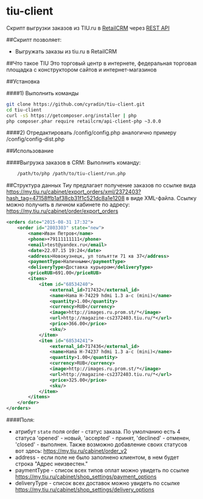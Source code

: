 # tiu-client

Скрипт выгрузки заказов из TIU.ru в [RetailCRM](http://retailcrm.ru) через [REST API](http://retailcrm.ru/docs/Разработчики/СправочникМетодовAPIV3)

##Скрипт позволяет:
 * Выгружать заказы из tiu.ru в RetailCRM

##Что такое TIU
Это торговый центр в интернете, федеральная торговая площадка с конструктором сайтов и интернет-магазинов

##Установка

####1) Выполнить команды
```sh
git clone https://github.com/cyradin/tiu-client.git
cd tiu-client
curl -sS https://getcomposer.org/installer | php
php composer.phar require retailcrm/api-client-php ~3.0.0
```

####2) Отредактировать /config/config.php аналогично примеру /config/config-dist.php

##Использование

####Выгрузка заказов в CRM:
Выполнить команду:
```sh
	/path/to/php /path/to/tiu-client/run.php
```

##Структура данных
Тиу предлагает получение заказов по ссылке вида https://my.tiu.ru/cabinet/export_orders/xml/2372403?hash_tag=47158ffb1af38cb31f1c521dc8a1e1208 в виде XML-файла. Ссылку можно получить в личном кабинете по адресу: https://my.tiu.ru/cabinet/order/export_orders

```xml
<orders date="2015-08-31 17:32">
    <order id="2803303" state="new">
        <name>Иван Петров</name>
        <phone>+79111111111</phone>
        <email>test@yandex.ru</email>
        <date>22.07.15 19:24</date>
        <address>Новокузнецк, ул тольятти 71 кв 37</address>
        <paymentType>Наличными</paymentType>
        <deliveryType>Доставка курьером</deliveryType>
        <priceRUB>691.00</priceRUB>
        <items>
            <item id="68534240">
                <external_id>717432</external_id>
                <name>Hama H-74229 hdmi 1.3 a-c (mini)</name>
                <quantity>1.00</quantity>
                <currency>RUB</currency>
                <image>http://images.ru.prom.st/*</image>
                <url>http://magazine-cs2372403.tiu.ru/*</url>
                <price>366.00</price>
                <sku/>
            </item>
            <item id="68534241">
                <external_id>717436</external_id>
                <name>Hama H-74237 hdmi 1.3 a-c (mini)</name>
                <quantity>1.00</quantity>
                <currency>RUB</currency>
                <image>http://images.ru.prom.st/*</image>
                <url>http://magazine-cs2372403.tiu.ru/*</url>
                <price>325.00</price>
                <sku/>
            </item>
        </items>
    </order>
</orders>
```

####Поля:
 * атрибут `state` поля order - статус заказа. По умолчанию есть 4 статуса 'opened' - новый, 'accepted' - принят, 'declined' - отменен, 'closed' - выполнен. Также возможно добавление своих статусов вот здесь: https://my.tiu.ru/cabinet/order_v2
 * address - если поле не было заполнено клиентом, в нем будет строка "Адрес неизвестен."
 * paymentType - список всех типов оплат можно увидеть по ссылке https://my.tiu.ru/cabinet/shop_settings/payment_options
 * deliveryType - список всех доставок можно увидеть по ссылке https://my.tiu.ru/cabinet/shop_settings/delivery_options
